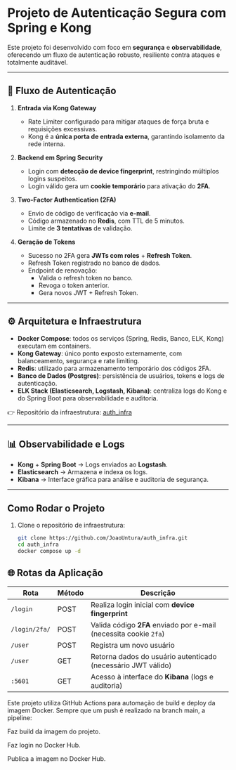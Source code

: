 # Projeto de Autenticação Segura com Spring e Kong

Este projeto foi desenvolvido com foco em **segurança** e **observabilidade**, oferecendo um fluxo de autenticação robusto, resiliente contra ataques e totalmente auditável.

---

## 🔐 Fluxo de Autenticação

1. **Entrada via Kong Gateway**  
   - Rate Limiter configurado para mitigar ataques de força bruta e requisições excessivas.  
   - Kong é a **única porta de entrada externa**, garantindo isolamento da rede interna.

2. **Backend em Spring Security**  
   - Login com **detecção de device fingerprint**, restringindo múltiplos logins suspeitos.  
   - Login válido gera um **cookie temporário** para ativação do **2FA**.

3. **Two-Factor Authentication (2FA)**  
   - Envio de código de verificação via **e-mail**.  
   - Código armazenado no **Redis**, com TTL de 5 minutos.  
   - Limite de **3 tentativas** de validação.

4. **Geração de Tokens**  
   - Sucesso no 2FA gera **JWTs com roles** + **Refresh Token**.  
   - Refresh Token registrado no banco de dados.  
   - Endpoint de renovação:  
     - Valida o refresh token no banco.  
     - Revoga o token anterior.  
     - Gera novos JWT + Refresh Token.  

---

## ⚙️ Arquitetura e Infraestrutura

- **Docker Compose**: todos os serviços (Spring, Redis, Banco, ELK, Kong) executam em containers.  
- **Kong Gateway**: único ponto exposto externamente, com balanceamento, segurança e rate limiting.  
- **Redis**: utilizado para armazenamento temporário dos códigos 2FA.  
- **Banco de Dados (Postgres)**: persistência de usuários, tokens e logs de autenticação.  
- **ELK Stack (Elasticsearch, Logstash, Kibana)**: centraliza logs do Kong e do Spring Boot para observabilidade e auditoria.  

👉 Repositório da infraestrutura: [auth_infra](https://github.com/JoaoUntura/auth_infra)

---

## 📊 Observabilidade e Logs

- **Kong** + **Spring Boot** → Logs enviados ao **Logstash**.  
- **Elasticsearch** → Armazena e indexa os logs.  
- **Kibana** → Interface gráfica para análise e auditoria de segurança.  

---

##  Como Rodar o Projeto

1. Clone o repositório de infraestrutura:  
   ```bash
   git clone https://github.com/JoaoUntura/auth_infra.git
   cd auth_infra
   docker compose up -d


## 🌐 Rotas da Aplicação

| Rota          | Método | Descrição                                                                 |
|---------------|--------|---------------------------------------------------------------------------|
| `/login`      | POST   | Realiza login inicial com **device fingerprint**                          |
| `/login/2fa/` | POST   | Valida código **2FA** enviado por e-mail (necessita cookie `2fa`)         |
| `/user`       | POST   | Registra um novo usuário                                                  |
| `/user`       | GET    | Retorna dados do usuário autenticado (necessário JWT válido)              |
| `:5601`       | GET    | Acesso à interface do **Kibana** (logs e auditoria)                       |

Este projeto utiliza GitHub Actions para automação de build e deploy da imagem Docker.
Sempre que um push é realizado na branch main, a pipeline:

Faz build da imagem do projeto.

Faz login no Docker Hub.

Publica a imagem no Docker Hub.
